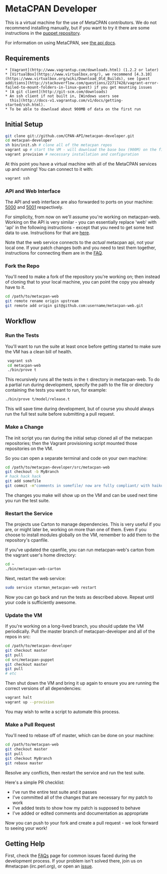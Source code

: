 # MetaCPAN Developer

This is a virtual machine for the use of MetaCPAN contributors.  We do not recommend installing manually, but if you want to try it there are some instructions in the [puppet repository](https://github.com/CPAN-API/metacpan-puppet).

For information on using MetaCPAN, see [the api docs](https://github.com/CPAN-API/cpan-api/blob/master/docs/API-docs.md).

## Requirements

    * [Vagrant](http://www.vagrantup.com/downloads.html) (1.2.2 or later)
    * [VirtualBox](https://www.virtualbox.org/), we recommend [4.3.10](https://www.virtualbox.org/wiki/Download_Old_Builds), see [guest additions](http://stackoverflow.com/questions/22717428/vagrant-error-failed-to-mount-folders-in-linux-guest) if you get mounting issues
    * [A git client](http://git-scm.com/downloads)
    * An ssh client if not built in, [Windows users see
      this](http://docs-v1.vagrantup.com/v1/docs/getting-started/ssh.html).
    * To be able to download about 900MB of data on the first run


## Initial Setup

```bash
git clone git://github.com/CPAN-API/metacpan-developer.git
cd metacpan-developer
sh bin/init.sh # clone all of the metacpan repos
vagrant up # start the VM - will download the base box (900M) on the first run
vagrant provision # necessary installation and configuration
```

At this point you have a virtual machine with all of the MetaCPAN services up and running!  You can connect to it with:

```bash
vagrant ssh
```

### API and Web Interface

The API and web interface are also forwarded to ports on your machine: [5000](http://localhost:5000/) and [5001](http://localhost:5001/) respectively.  

For simplicity, from now on we'll assume you're working on metacpan-web.  Working on the API is very similar - you can essentially replace 'web' with 'api' in the following instructions - except that you need to get some test data to use.  Instructions for that are [here](README_API.md).

Note that the web service connects to the *actual* metacpan api, not your local one.  If your patch changes both and you need to test them together, instructions for connecting them are in the [FAQ](FAQ.md).

### Fork the Repo

You'll need to make a fork of the repository you're working on; then instead of cloning that to your local machine, you can point the copy you already have to it.  

```bash
cd /path/to/metacpan-web
git remote rename origin upstream
git remote add origin git@github.com:username/metacpan-web.git
```


## Workflow

### Run the Tests

You'll want to run the suite at least once before getting started to make sure the VM has a clean bill of health.

```bash
 vagrant ssh
 cd metacpan-web
 ./bin/prove t
```

This recursively runs all the tests in the `t` directory in metacpan-web.  To do a partial run during development, specify the path to the file or directory containing the tests you want to run, for example:

```bash
./bin/prove t/model/release.t
```

This will save time during development, but of course you should always run the full test suite before submitting a pull request.

### Make a Change

The init script you ran during the initial setup cloned all of the metacpan repositories; then the Vagrant provisioning script mounted those repositories on the VM.  

So you can open a separate terminal and code on your own machine:

```bash
cd /path/to/metacpan-developer/src/metacpan-web
git checkout -b MyBranch
# hack hack hack
git add somefile
git commit -m"comments in somefile/ now are fully compliant/ with haiku spec, yay!"
```

The changes you make will show up on the VM and can be used next time you run the test suite.


### Restart the Service

The projects use Carton to manage dependencies.  This is very useful if you are, or might later be, working on more than one of them.  Even if you choose to install modules globally on the VM, remember to add them to the repository's cpanfile.

If you've updated the cpanfile, you can run metacpan-web's carton from the vagrant user's home directory:

```bash
cd ~
./bin/metacpan-web-carton
```

Next, restart the web service:

```bash
sudo service starman_metacpan-web restart 
```

Now you can go back and run the tests as described above.  Repeat until your code is sufficiently awesome.


### Update the VM

If you're working on a long-lived branch, you should update the VM periodically.  Pull the master branch of metacpan-developer and all of the repos in src:

```bash
cd /path/to/metacpan-developer
git checkout master
git pull
cd src/metacpan-puppet
git checkout master
git pull
# etc
```

Then shut down the VM and bring it up again to ensure you are running the correct versions of all dependencies:  

```bash
vagrant halt
vagrant up --provision
```

You may wish to write a script to automate this process.


### Make a Pull Request

You'll need to rebase off of master, which can be done on your machine:

```bash
cd /path/to/metacpan-web
git checkout master
git pull
git checkout MyBranch
git rebase master
```

Resolve any conflicts, then restart the service and run the test suite.  

Here's a simple PR checklist:

  * I've run the entire test suite and it passes
  * I've committed all of the changes that are necessary for my patch to work
  * I've added tests to show how my patch is supposed to behave
  * I've added or edited comments and documentation as appropriate

Now you can push to your fork and create a pull request - we look forward to seeing your work!


## Getting Help

First, check the [FAQs](FAQs.md) page for common issues faced during the development process.  If your problem isn't solved there, join us on #metacpan (irc.perl.org), or open an [issue](https://github.com/CPAN-API/metacpan-developer/issues).
